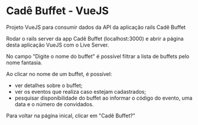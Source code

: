 # Cadê Buffet - VueJS
Projeto VueJS para consumir dados da API da aplicação rails Cadê Buffet

Rodar o rails server da app Cadê Buffet (localhost:3000) e abrir a página desta aplicação VueJS com o Live Server.

No campo "Digite o nome do buffet" é possível filtrar a lista de buffets pelo nome fantasia.

Ao clicar no nome de um buffet, é possível: 
- ver detalhes sobre o buffet;
- ver os eventos que realiza caso estejam cadastrados;
- pesquisar disponibilidade do buffet ao informar o código do evento, uma data e o número de convidados.

Para voltar na página inical, clicar em "Cadê Buffet?"
